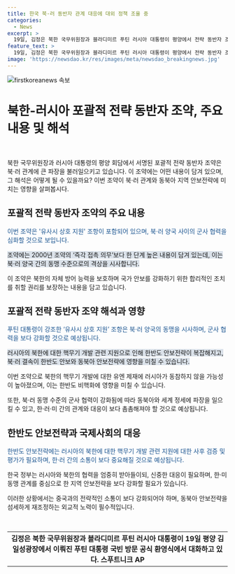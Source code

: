 ```yaml
---
title: 한국 북·러 동반자 관계 대응에 대외 정책 조율 중
categories:
  - News
excerpt: >
  19일, 김정은 북한 국무위원장과 블라디미르 푸틴 러시아 대통령이 평양에서 전략 동반자 조약에 서명. 김 위원장은 러시아를 “가장 정직한 친구”라 칭했고, 푸틴 대통령은 무기 지원과 상호 지원 조항을 강조. 러시아의 북한 핵무기 개발에 대한 유엔 제재 동참 종료, 북·러 군사 협력 강화로 인한 지역과 전 세계의 변화가 예상된다. 한국 정부는 이를 신중히 대응해야 하며, 중국과의 전략적 소통을 강화해야 할 필요성이 있다.
feature_text: >
  19일, 김정은 북한 국무위원장과 블라디미르 푸틴 러시아 대통령이 평양에서 전략 동반자 조약에 서명. 김 위원장은 러시아를 “가장 정직한 친구”라 칭했고, 푸틴 대통령은 무기 지원과 상호 지원 조항을 강조. 러시아의 북한 핵무기 개발에 대한 유엔 제재 동참 종료, 북·러 군사 협력 강화로 인한 지역과 전 세계의 변화가 예상된다. 한국 정부는 이를 신중히 대응해야 하며, 중국과의 전략적 소통을 강화해야 할 필요성이 있다.
image: 'https://newsdao.kr/res/images/meta/newsdao_breakingnews.jpg'
---
```


<p><img src="https://newsdao.kr/res/images/meta/newsdao_breakingnews.jpg" alt="firstkoreanews 속보" /></p>

<h1 data-ke-size="size26">북한-러시아 포괄적 전략 동반자 조약, 주요 내용 및 해석</h1>

<p data-ke-size="size16">&nbsp;</p>

<p data-ke-size="size16">북한 국무위원장과 러시아 대통령의 평양 회담에서 서명된 포괄적 전략 동반자 조약은 북·러 관계에 큰 파장을 불러일으키고 있습니다. 이 조약에는 어떤 내용이 담겨 있으며, 그 해석은 어떻게 될 수 있을까요? 이번 조약이 북·러 관계와 동북아 지역 안보전략에 미치는 영향을 살펴봅시다.</p>

<h2 data-ke-size="size24">포괄적 전략 동반자 조약의 주요 내용</h2>

<p><span style="color: #1a5490;">이번 조약은 '유사시 상호 지원' 조항이 포함되어 있으며, 북·러 양국 사이의 군사 협력을 심화할 것으로 보입니다.</span></p>

<p><span style="background-color: #21538527;">조약에는 2000년 조약의 ‘즉각 접촉 의무’보다 한 단계 높은 내용이 담겨 있는데, 이는 북·러 양국 간의 동맹 수준으로의 격상을 시사합니다.</span></p>

<p>이 조약은 북한의 자체 방어 능력을 보호하며 국가 안보를 강화하기 위한 합리적인 조치를 취할 권리를 보장하는 내용을 담고 있습니다.</p>

<h2 data-ke-size="size24">포괄적 전략 동반자 조약 해석과 영향</h2>

<p><span style="color: #1a5490;">푸틴 대통령이 강조한 ‘유사시 상호 지원’ 조항은 북·러 양국의 동맹을 시사하며, 군사 협력을 보다 강화할 것으로 예상됩니다.</span></p>

<p><span style="background-color: #21538527;">러시아의 북한에 대한 핵무기 개발 관련 지원으로 인해 한반도 안보전략이 복잡해지고, 북·러 결속이 한반도 안보와 동북아 안보전략에 영향을 미칠 수 있습니다.</span></p>

<p>이번 조약으로 북한의 핵무기 개발에 대한 유엔 제재에 러시아가 동참하지 않을 가능성이 높아졌으며, 이는 한반도 비핵화에 영향을 미칠 수 있습니다.</p>

<p>또한, 북·러 동맹 수준의 군사 협력이 강화됨에 따라 동북아와 세계 정세에 파장을 일으킬 수 있고, 한·러·미 간의 관계와 대응이 보다 촘촘해져야 할 것으로 예상됩니다.</p>

<h2 data-ke-size="size24">한반도 안보전략과 국제사회의 대응</h2>

<p><span style="color: #1a5490;">한반도 안보전략에는 러시아의 북한에 대한 핵무기 개발 관련 지원에 대한 사후 검증 및 평가가 필요하며, 한·러 간의 소통이 보다 중요해질 것으로 예상됩니다.</span></p>

<p>한국 정부는 러시아와 북한의 협력을 엄중히 받아들이되, 신중한 대응이 필요하며, 한·미 동맹 관계를 중심으로 한 지역 안보전략을 보다 강화할 필요가 있습니다.</p>

<p>이러한 상황에서는 중국과의 전략적인 소통이 보다 강화되어야 하며, 동북아 안보전략을 섬세하게 재조정하는 외교적 노력이 필수적입니다.</p>

<p data-ke-size="size16">&nbsp;</p>

<table>
<tbody>
<tr>
<td style="text-align: center; height: 17px;"><b>김정은 북한 국무위원장과 블라디미르 푸틴 러시아 대통령이 19일 평양 김일성광장에서 이뤄진 푸틴 대통령 국빈 방문 공식 환영식에서 대화하고 있다. 스푸트니크 AP</b></td>
</tr>
</tbody>
</table>

<p data-ke-size="size16">&nbsp;</p>

